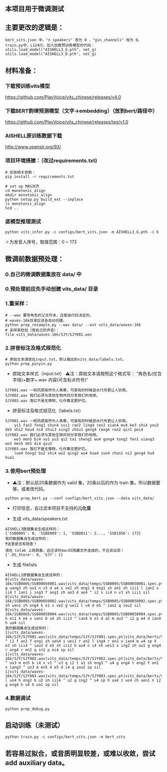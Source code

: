 ## 本项目用于微调测试
## 主要更改的逻辑是：
```
bert_vits.json 中，"n_speakers" 改为 0 ，"gin_channels" 改为 0。
train.py中，L124行，加入加载预训练模型的代码：
utils.load_model("AISHELL3_G.pth", net_g)
utils.load_model("AISHELL3_D.pth", net_g)
```

## 材料准备：
### 下载预训练vits模型
https://github.com/PlayVoice/vits_chinese/releases/v4.0

### 下载BERT韵律预测模型（文字->embedding）（放到bert/路径中）
https://github.com/PlayVoice/vits_chinese/releases/tag/v1.0

### AISHELL原训练数据下载
http://www.openslr.org/93/

### 项目环境搭建：（改过requirements.txt)
```
# 安装相关依赖：
pip install -r requirements.txt

# set up MAS对齐
cd monotonic_align
mkdir monotonic_align
python setup.py build_ext --inplace
ls monotonic_align
%cd ..
```

### 底模型推理测试
```
python vits_infer.py -c configs/bert_vits.json -m AISHELL3_G.pth -i 6
```
-i 为发音人序号，取值范围：0 ~ 173


## 微调前数据预处理：

### 0.自己的微调数据集放在 data/ 中
### 0.预处理前应先手动创建 vits_data/ 目录

### 1.重采样：
```
# --wav 要写角色的父文件夹，这是由代码决定的。
# waves-16k目录应该会自动创建。
python prep_resample.py --wav data/ --out vits_data/waves-16k
# 采样率检验（我自己的声音）：
file vits_data/waves-16k/SJY/SJY001.wav
```

### 2.拼音标注及格式规范化
```
# 原始文本请放在input.txt，默认输出到vits_data/labels.txt。
python prep_pinyin.py
```

- 原始文本样式（input.txt）
⚠️注：原始文本请按照这个格式写： ”角色名(仅含字母)+数字+.wav  内容(可含标点符号)“
```
SJY001.wav 一帆风顺虽然令人羡慕，可是有的时候逆水行舟更让人钦佩。
SJY002.wav 我们必须与其他生物共同分享我们的地球。
SJY003.wav 落红不是无情物，化作春泥更护花。
```
- 拼音标注及格式规范化（labels.txt）
```
SJY001.wav 一帆风顺虽然令人羡慕，可是有的时候逆水行舟更让人钦佩。
	yi1 fan2 feng1 shun4 sui1 ran2 ling4 ren2 xian4 mu4 ke3 shi4 you3 de5 shi2 hou4 ni4 shui3 xing2 zhou1 geng4 rang4 ren2 qin1 pei4
SJY002.wav 我们必须与其他生物共同分享我们的地球。
	wo3 men5 bi4 xu1 yu3 qi2 ta1 sheng1 wu4 gong4 tong2 fen1 xiang3 wo3 men5 de5 di4 qiu2
SJY003.wav 落红不是无情物，化作春泥更护花。
	luo4 hong2 bu2 shi4 wu2 qing2 wu4 hua4 zuo4 chun1 ni2 geng4 hu4 hua1
```
### 3.使用bert预处理
- ⚠️注：默认前20条数据作为 valid 集，20条以后的作为 train 集。所以数据要够，或者改代码。
```
python prep_bert.py --conf configs/bert_vits.json --data vits_data/
```

- 打印信息，会过滤本项目不支持的**儿化音**

- 生成 vits_data/speakers.txt
```
AISHELL3数据集会生成这样的：
{'SSB0005': 0, 'SSB0009': 1, 'SSB0011': 2..., 'SSB1956': 173}
我的数据集会生成这样的：
❓这里是否有隐患？
请在 Colab 上跑跑看，这应该时macOS隐藏文件造成的，不应该出现！
{'.DS_Store': 0, 'SJY': 1}
```
- 生成 filelists
```
AISHELL3原数据集会生成这样的：
0|vits_data/waves-16k/SSB0005/SSB00050001.wav|vits_data/temps/SSB0005/SSB00050001.spec.pt|vits_data/berts/SSB0005/SSB00050001.npy|sil g uang3 zh ou1 n v3 d a4 x ve2 sh eng1 d eng1 sh an1 sh iii1 l ian2 s ii4 t ian1 j ing3 f ang1 zh ao3 d ao4 ^ i2 s ii4 n v3 sh iii1 sil
0|vits_data/waves-16k/SSB0005/SSB00050002.wav|vits_data/temps/SSB0005/SSB00050002.spec.pt|vits_data/berts/SSB0005/SSB00050002.npy|sil zh uen1 zh ong4 k e1 x ve2 g uei1 l v4 d e5 ^ iao1 q iou2 sil
0|vits_data/waves-16k/SSB0005/SSB00050004.wav|vits_data/temps/SSB0005/SSB00050004.spec.pt|vits_data/berts/SSB0005/SSB00050004.npy|sil h ei1 k e4 x van1 b u4 zh iii3 ^ iao4 b o1 d a2 m ou3 ^ i2 g e4 d ian4 h ua4 sil
我的数据集会生成这样的：
1|vits_data/waves-16k/SJY/SJY001.wav|vits_data/temps/SJY/SJY001.spec.pt|vits_data/berts/SJY/SJY001.wav.npy|sil ^ i1 f an2 f eng1 sh uen4 s uei1 r an2 l ing4 r en2 x ian4 m u4 sp k e3 sh iii4 ^ iou3 d e5 sh iii2 h ou4 n i4 sh uei3 x ing2 zh ou1 g eng4 r ang4 r en2 q in1 p ei4 sp sil
1|vits_data/waves-16k/SJY/SJY002.wav|vits_data/temps/SJY/SJY002.spec.pt|vits_data/berts/SJY/SJY002.wav.npy|sil ^ uo3 m en5 b i4 x v1 ^ v3 q i2 t a1 sh eng1 ^ u4 g ong4 t ong2 f en1 x iang3 ^ uo3 m en5 d e5 d i4 q iou2 sp sil
1|vits_data/waves-16k/SJY/SJY003.wav|vits_data/temps/SJY/SJY003.spec.pt|vits_data/berts/SJY/SJY003.wav.npy|sil l uo4 h ong2 b u2 sh iii4 ^ u2 q ing2 ^ u4 sp h ua4 z uo4 ch uen1 n i2 g eng4 h u4 h ua1 sp sil
```
### 4.数据调试
```
python prep_debug.py
```

## 启动训练（未测试）

```
python train.py -c configs/bert_vits.json -m bert_vits
```

## 若容易过拟合，或音质明显较差，或难以收敛，尝试 add auxiliary data。



